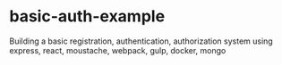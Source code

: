 # basic-auth-example
Building a basic registration, authentication, authorization system using express, react, moustache, webpack, gulp, docker, mongo
